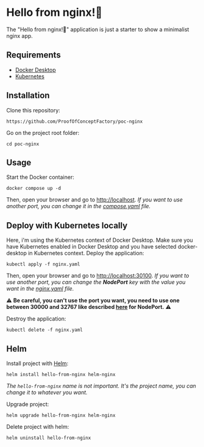 Hello from nginx!👋
========================

The "Hello from nginx!👋" application is just a starter to show a minimalist nginx app.

Requirements
------------

* [Docker Desktop][1]
* [Kubernetes][2]

Installation
------------

Clone this repository:

```console
https://github.com/ProofOfConceptFactory/poc-nginx
```

Go on the project root folder:

```console
cd poc-nginx
```

Usage
-----

Start the Docker container:

```console
docker compose up -d
```

Then, open your browser and go to [http://localhost][3].
_If you want to use another port, you can change it in the [compose.yaml][4] file._

Deploy with Kubernetes locally
-----

Here, i'm using the Kubernetes context of Docker Desktop.
Make sure you have Kubernetes enabled in Docker Desktop and you have selected docker-desktop in Kubernetes context.
Deploy the application:

```console
kubectl apply -f nginx.yaml
```

Then, open your browser and go to [http://localhost:30100][5].
_If you want to use another port, you can change the **NodePort** key with the value you want in the [nginx.yaml][6] file._

⚠️ **Be careful, you can't use the port you want, you need to use one between 30000 and 32767 like described [here][7] for NodePort.** ⚠️

Destroy the application:

```console
kubectl delete -f nginx.yaml
```

Helm
-----

Install project with [Helm][8]:

```console
helm install hello-from-nginx helm-nginx
```

_The `hello-from-nginx` name is not important. It's the project name, you can change it to whatever you want._

Upgrade project:

```console
helm upgrade hello-from-nginx helm-nginx
```

Delete project with helm:

```console
helm uninstall hello-from-nginx
```

[1]: https://www.docker.com/products/docker-desktop/
[2]: https://kubernetes.io/releases/download/
[3]: http://localhost
[4]: ./compose.yaml
[5]: http://localhost:30100
[6]: ./nginx.yaml
[7]: https://kubernetes.io/docs/reference/networking/ports-and-protocols
[8]: https://helm.sh/
